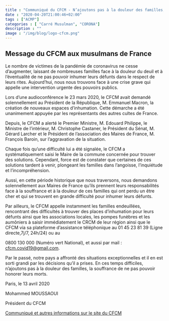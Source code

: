 ```yaml
---
title : "Communiqué du CFCM - N’ajoutons pas à la douleur des familles, la souffrance"
date : "2020-04-20T21:00:46+02:00"
tags : ["ACMP"]
categories : [ "Carré Musulman", "CORONA"]
description : ""
image : "/img/blog/logo-cfcm.png"
---
```


## Message du CFCM aux musulmans de France

Le nombre de victimes de la pandémie de coronavirus ne cesse d’augmenter,
laissant de nombreuses familles face à la douleur du deuil et à l’éventualité de
ne pas pouvoir inhumer leurs défunts dans le respect de leurs rites.
Aujourd’hui, nous nous trouvons face à une crise grave qui appelle une
intervention urgente des pouvoirs publics.

Lors d’une audioconférence le 23 mars 2020, le CFCM avait demandé solennellement
au Président de la République, M. Emmanuel Macron, la création de nouveaux
espaces d’inhumation. Cette démarche a été unanimement appuyée par les
représentants des autres cultes de France.

Depuis, le CFCM a alerté le Premier Ministre, M. Edouard Philippe, le Ministre
de l’intérieur, M. Christophe Castaner, le Président du Sénat, M. Gérard Larcher
et le Président de l’association des Maires de France, M. François Baroin, sur
l’aggravation de la situation.

Chaque fois qu’une difficulté lui a été signalée, le CFCM a systématiquement
saisi le Maire de la commune concernée pour trouver des solutions. Cependant,
force est de constater que certaines de ces solutions tardent à venir, plongeant
les familles dans l’angoisse, l’inquiétude et l’incompréhension.

Aussi, en cette période historique que nous traversons, nous demandons
solennellement aux Maires de France qu’ils prennent leurs responsabilités face à
la souffrance et à la douleur de ces familles qui ont perdu un être cher et qui
se trouvent en grande difficulté pour inhumer leurs défunts.

Par ailleurs, le CFCM appelle instamment les familles endeuillées, rencontrant
des difficultés à trouver des places d’inhumation pour leurs défunts ainsi que
les associations locales, les pompes funèbres et les aumôniers à saisir
immédiatement le CRCM de leur région ainsi que le CFCM via sa plateforme
d’assistance téléphonique au 01 45 23 81 39 (Ligne directe,7j/7, 24h/24) ou au

0800 130 000 (Numéro vert National), et aussi par mail : cfcm.covid19@gmail.com.

Par le passé, notre pays a affronté des situations exceptionnelles et il en est
sorti grandi par les décisions qu’il a prises. En ces temps difficiles,
n’ajoutons pas à la douleur des familles, la souffrance de ne pas pouvoir
honorer leurs morts.



Paris, le 13 avril 2020

Mohammed MOUSSAOUI

Président du CFCM

[Communiqué et autres informations sur le site du CFCM](https://www.cfcm-officiel.fr/2020/04/13/najoutons-pas-a-la-douleur-des-familles-la-souffrance-de-ne-pas-pouvoir-honorer-leurs-morts/)

